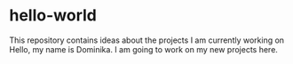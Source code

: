# hello-world
This repository contains ideas about the projects I am currently working on 
Hello, my name is Dominika. I am going to work on my new projects here. 
